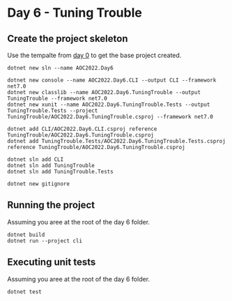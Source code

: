 # Day 6 - Tuning Trouble

## Create the project skeleton

Use the tempalte from [day 0](../day0/README.md) to get the base project created.


```
dotnet new sln --name AOC2022.Day6

dotnet new console --name AOC2022.Day6.CLI --output CLI --framework net7.0
dotnet new classlib --name AOC2022.Day6.TuningTrouble --output TuningTrouble --framework net7.0
dotnet new xunit --name AOC2022.Day6.TuningTrouble.Tests --output TuningTrouble.Tests --project TuningTrouble/AOC2022.Day6.TuningTrouble.csproj --framework net7.0

dotnet add CLI/AOC2022.Day6.CLI.csproj reference TuningTrouble/AOC2022.Day6.TuningTrouble.csproj
dotnet add TuningTrouble.Tests/AOC2022.Day6.TuningTrouble.Tests.csproj reference TuningTrouble/AOC2022.Day6.TuningTrouble.csproj

dotnet sln add CLI
dotnet sln add TuningTrouble
dotnet sln add TuningTrouble.Tests

dotnet new gitignore
```

## Running the project

Assuming you aree at the root of the day 6 folder.

``` 
dotnet build
dotnet run --project cli
```

## Executing unit tests

Assuming you aree at the root of the day 6 folder.

```
dotnet test
```
